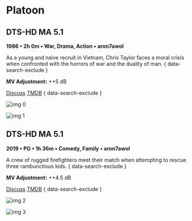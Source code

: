 # Platoon

## DTS-HD MA 5.1

**1986 • 2h 0m • War, Drama, Action • aron7awol**

As a young and naive recruit in Vietnam, Chris Taylor faces a moral crisis when confronted with the horrors of war and the duality of man.
{ data-search-exclude }

**MV Adjustment:** ++5 dB

[Discuss](https://www.avsforum.com/threads/bass-eq-for-filtered-movies.2995212/post-58449668)  [TMDB](792)
{ data-search-exclude }

![img 0](https://i.imgur.com/KZSGPBE.jpg)

![img 1](https://i.imgur.com/pK4sjuW.png)

## DTS-HD MA 5.1

**2019 • PG • 1h 36m • Comedy, Family • aron7awol**

A crew of rugged firefighters meet their match when attempting to rescue three rambunctious kids.
{ data-search-exclude }

**MV Adjustment:** ++4.5 dB

[Discuss](https://www.avsforum.com/threads/bass-eq-for-filtered-movies.2995212/post-58449668)  [TMDB](554241)
{ data-search-exclude }

![img 2](https://i.imgur.com/KZSGPBE.jpg)

![img 3](https://i.imgur.com/pK4sjuW.png)

